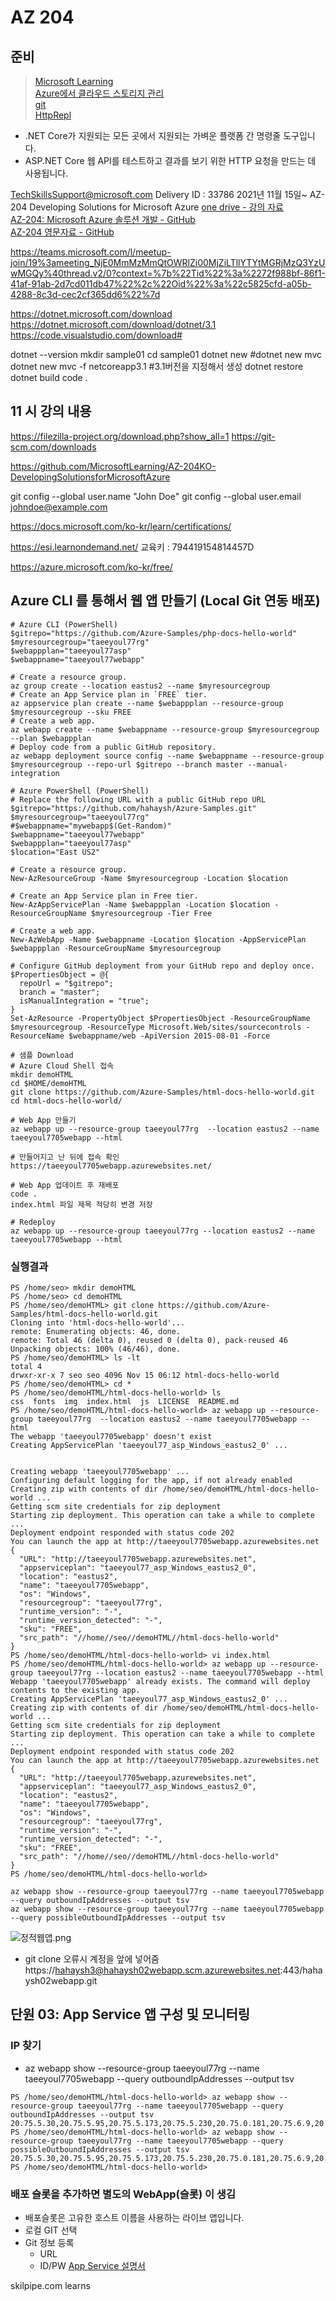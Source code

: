 # AZ 204

## 준비
> [Microsoft Learning](https://github.com/MicrosoftLearning)  
> [Azure에서 클라우드 스토리지 관리](https://azure.microsoft.com/ko-kr/features/storage-explorer/#overview)  
> [git](https://1drv.ms/u/s!AmlADRmU8M8uk_h_GY-jXnm09_asPg?e=c0BjUn)  
> [HttpRepl](https://github.com/dotnet/HttpRepl)  
- .NET Core가 지원되는 모든 곳에서 지원되는 가벼운 플랫폼 간 명령줄 도구입니다.
- ASP.NET Core 웹 API를 테스트하고 결과를 보기 위한 HTTP 요청을 만드는 데 사용됩니다.

TechSkillsSupport@microsoft.com
Delivery ID : 33786
2021년 11월 15일~
AZ-204 Developing Solutions for Microsoft Azure
[one drive - 강의 자료](https://1drv.ms/u/s!AmlADRmU8M8uk_h_GY-jXnm09_asPg?e=c0BjUn)  
[AZ-204: Microsoft Azure 솔루션 개발 - GitHub](https://github.com/MicrosoftLearning/AZ-204KO-DevelopingSolutionsforMicrosoftAzure)  
[AZ-204 영문자료 - GitHub](https://github.com/MicrosoftLearning/AZ-204-DevelopingSolutionsforMicrosoftAzure.git)  

https://teams.microsoft.com/l/meetup-join/19%3ameeting_NjE0MmMzMmQtOWRlZi00MjZiLTllYTYtMGRjMzQ3YzUwMGQy%40thread.v2/0?context=%7b%22Tid%22%3a%2272f988bf-86f1-41af-91ab-2d7cd011db47%22%2c%22Oid%22%3a%22c5825cfd-a05b-4288-8c3d-cec2cf365dd6%22%7d

https://dotnet.microsoft.com/download
https://dotnet.microsoft.com/download/dotnet/3.1
https://code.visualstudio.com/download#

dotnet --version
mkdir sample01
cd sample01
dotnet new
#dotnet new mvc
dotnet new mvc -f netcoreapp3.1 #3.1버전을 지정해서 생성
dotnet restore
dotnet build
code .   

## 11 시 강의 내용
https://filezilla-project.org/download.php?show_all=1
https://git-scm.com/downloads

https://github.com/MicrosoftLearning/AZ-204KO-DevelopingSolutionsforMicrosoftAzure

git config --global user.name "John Doe"
git config --global user.email johndoe@example.com

https://docs.microsoft.com/ko-kr/learn/certifications/

https://esi.learnondemand.net/
교육키 : 794419154814457D

https://azure.microsoft.com/ko-kr/free/

## Azure CLI 를 통해서 웹 앱 만들기 (Local Git 연동 배포)
```
# Azure CLI (PowerShell)
$gitrepo="https://github.com/Azure-Samples/php-docs-hello-world"
$myresourcegroup="taeeyoul77rg"
$webappplan="taeeyoul77asp"
$webappname="taeeyoul77webapp"

# Create a resource group.
az group create --location eastus2 --name $myresourcegroup
# Create an App Service plan in `FREE` tier. 
az appservice plan create --name $webappplan --resource-group $myresourcegroup --sku FREE
# Create a web app. 
az webapp create --name $webappname --resource-group $myresourcegroup --plan $webappplan
# Deploy code from a public GitHub repository. 
az webapp deployment source config --name $webappname --resource-group $myresourcegroup --repo-url $gitrepo --branch master --manual-integration 

# Azure PowerShell (PowerShell)
# Replace the following URL with a public GitHub repo URL 
$gitrepo="https://github.com/hahaysh/Azure-Samples.git" 
$myresourcegroup="taeeyoul77rg"
#$webappname="mywebapp$(Get-Random)" 
$webappname="taeeyoul77webapp"
$webappplan="taeeyoul77asp"
$location="East US2" 

# Create a resource group. 
New-AzResourceGroup -Name $myresourcegroup -Location $location 

# Create an App Service plan in Free tier. 
New-AzAppServicePlan -Name $webappplan -Location $location -ResourceGroupName $myresourcegroup -Tier Free 

# Create a web app. 
New-AzWebApp -Name $webappname -Location $location -AppServicePlan $webappplan -ResourceGroupName $myresourcegroup 

# Configure GitHub deployment from your GitHub repo and deploy once. 
$PropertiesObject = @{
  repoUrl = "$gitrepo";
  branch = "master";
  isManualIntegration = "true"; 
} 
Set-AzResource -PropertyObject $PropertiesObject -ResourceGroupName $myresourcegroup -ResourceType Microsoft.Web/sites/sourcecontrols -ResourceName $webappname/web -ApiVersion 2015-08-01 -Force
```

```
# 샘플 Download 
# Azure Cloud Shell 접속
mkdir demoHTML
cd $HOME/demoHTML
git clone https://github.com/Azure-Samples/html-docs-hello-world.git
cd html-docs-hello-world/

# Web App 만들기
az webapp up --resource-group taeeyoul77rg  --location eastus2 --name taeeyoul7705webapp --html

# 만들어지고 난 뒤에 접속 확인
https://taeeyoul7705webapp.azurewebsites.net/

# Web App 업데이트 후 재배포
code .
index.html 파일 제목 적당히 변경 저장

# Redeploy
az webapp up --resource-group taeeyoul77rg --location eastus2 --name taeeyoul7705webapp --html
```


### 실행결과
```
PS /home/seo> mkdir demoHTML
PS /home/seo> cd demoHTML
PS /home/seo/demoHTML> git clone https://github.com/Azure-Samples/html-docs-hello-world.git
Cloning into 'html-docs-hello-world'...
remote: Enumerating objects: 46, done.
remote: Total 46 (delta 0), reused 0 (delta 0), pack-reused 46
Unpacking objects: 100% (46/46), done.
PS /home/seo/demoHTML> ls -lt
total 4
drwxr-xr-x 7 seo seo 4096 Nov 15 06:12 html-docs-hello-world
PS /home/seo/demoHTML> cd *
PS /home/seo/demoHTML/html-docs-hello-world> ls
css  fonts  img  index.html  js  LICENSE  README.md
PS /home/seo/demoHTML/html-docs-hello-world> az webapp up --resource-group taeeyoul77rg  --location eastus2 --name taeeyoul7705webapp --html
The webapp 'taeeyoul7705webapp' doesn't exist
Creating AppServicePlan 'taeeyoul77_asp_Windows_eastus2_0' ...


Creating webapp 'taeeyoul7705webapp' ...
Configuring default logging for the app, if not already enabled
Creating zip with contents of dir /home/seo/demoHTML/html-docs-hello-world ...
Getting scm site credentials for zip deployment
Starting zip deployment. This operation can take a while to complete ...
Deployment endpoint responded with status code 202
You can launch the app at http://taeeyoul7705webapp.azurewebsites.net
{
  "URL": "http://taeeyoul7705webapp.azurewebsites.net",
  "appserviceplan": "taeeyoul77_asp_Windows_eastus2_0",
  "location": "eastus2",
  "name": "taeeyoul7705webapp",
  "os": "Windows",
  "resourcegroup": "taeeyoul77rg",
  "runtime_version": "-",
  "runtime_version_detected": "-",
  "sku": "FREE",
  "src_path": "//home//seo//demoHTML//html-docs-hello-world"
}
PS /home/seo/demoHTML/html-docs-hello-world> vi index.html
PS /home/seo/demoHTML/html-docs-hello-world> az webapp up --resource-group taeeyoul77rg --location eastus2 --name taeeyoul7705webapp --html
Webapp 'taeeyoul7705webapp' already exists. The command will deploy contents to the existing app.
Creating AppServicePlan 'taeeyoul77_asp_Windows_eastus2_0' ...
Creating zip with contents of dir /home/seo/demoHTML/html-docs-hello-world ...
Getting scm site credentials for zip deployment
Starting zip deployment. This operation can take a while to complete ...
Deployment endpoint responded with status code 202
You can launch the app at http://taeeyoul7705webapp.azurewebsites.net
{
  "URL": "http://taeeyoul7705webapp.azurewebsites.net",
  "appserviceplan": "taeeyoul77_asp_Windows_eastus2_0",
  "location": "eastus2",
  "name": "taeeyoul7705webapp",
  "os": "Windows",
  "resourcegroup": "taeeyoul77rg",
  "runtime_version": "-",
  "runtime_version_detected": "-",
  "sku": "FREE",
  "src_path": "//home//seo//demoHTML//html-docs-hello-world"
}
PS /home/seo/demoHTML/html-docs-hello-world>
```
```
az webapp show --resource-group taeeyoul77rg --name taeeyoul7705webapp --query outboundIpAddresses --output tsv
az webapp show --resource-group taeeyoul77rg --name taeeyoul7705webapp --query possibleOutboundIpAddresses --output tsv
```

![정적웹앱.png](./img/정적웹앱.png)

- git clone 오류시 계정을 앞에 넣어줌
https://hahaysh3@hahaysh02webapp.scm.azurewebsites.net:443/hahaysh02webapp.git

## 단원 03: App Service 앱 구성 및 모니터링
###  IP 찾기
- az webapp show --resource-group taeeyoul77rg --name taeeyoul7705webapp --query outboundIpAddresses --output tsv
```
PS /home/seo/demoHTML/html-docs-hello-world> az webapp show --resource-group taeeyoul77rg --name taeeyoul7705webapp --query outboundIpAddresses --output tsv
20.75.5.30,20.75.5.95,20.75.5.173,20.75.5.230,20.75.0.181,20.75.6.9,20.49.97.28
PS /home/seo/demoHTML/html-docs-hello-world> az webapp show --resource-group taeeyoul77rg --name taeeyoul7705webapp --query possibleOutboundIpAddresses --output tsv
20.75.5.30,20.75.5.95,20.75.5.173,20.75.5.230,20.75.0.181,20.75.6.9,20.75.6.30,20.75.6.156,20.75.6.194,20.75.6.215,20.75.6.235,20.75.6.244,20.75.6.248,20.75.7.126,20.75.7.176,20.75.7.182,20.75.7.184,20.75.7.255,20.85.32.179,20.75.2.133,20.85.32.214,20.85.32.225,20.85.33.7,20.85.33.63,20.85.33.66,20.85.33.122,20.85.33.151,20.85.33.188,20.85.33.209,20.75.3.186,20.49.97.28
PS /home/seo/demoHTML/html-docs-hello-world>
```

### 배포 슬롯을 추가하면 별도의 WebApp(슬롯) 이 생김
- 배포슬롯은 고유한 호스트 이름을 사용하는 라이브 앱입니다.
- 로컬 GIT 선택
- Git 정보 등록
  - URL
  - ID/PW
[App Service 설명서](https://docs.microsoft.com/ko-kr/azure/app-service/)

skilpipe.com
learns